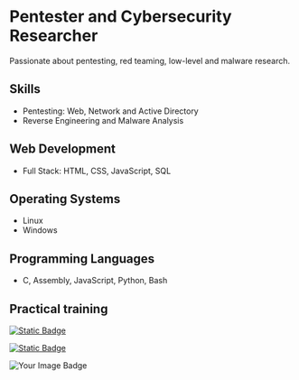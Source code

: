 # Pentester and Cybersecurity Researcher

Passionate about pentesting, red teaming, low-level and malware research.

## Skills

- Pentesting: Web, Network and Active Directory
- Reverse Engineering and Malware Analysis

## Web Development
- Full Stack: HTML, CSS, JavaScript, SQL

## Operating Systems
- Linux
- Windows

## Programming Languages
- C, Assembly, JavaScript, Python, Bash

## Practical training

[![Static Badge](https://img.shields.io/badge/HackTheBox-lsbxa?style=for-the-badge&logo=hackthebox&label=lsbxa&color=brightgreen)](https://app.hackthebox.com/profile/2107354)

[![Static Badge](https://img.shields.io/badge/HackingClub-lsbxa?style=for-the-badge&label=lsbxa&color=8000ff)](https://app.hackingclub.com/profile/user/21192)

<img src="https://tryhackme-badges.s3.amazonaws.com/lsbxa.png" alt="Your Image Badge" />
